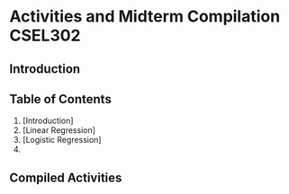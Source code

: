 # Activities and Midterm Compilation CSEL302

## Introduction


## Table of Contents
1. [Introduction]
2. [Linear Regression]
3. [Logistic Regression]
4. 

## Compiled Activities


## 
